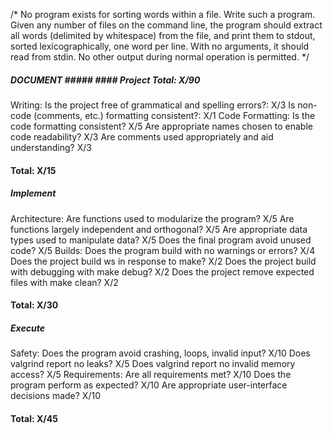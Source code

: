 /* 
No program exists for sorting words within a file. Write such a program.
Given any number of files on the command line, the program should extract all words 
(delimited by whitespace) from the file, and print them to stdout, sorted lexicographically, one word per line.
With no arguments, it should read from stdin. No other output during normal operation is permitted.
*/

##### DOCUMENT #####                                                #### Project Total: X/90
Writing:
    Is the project free of grammatical and spelling errors?: X/3
    Is non-code (comments, etc.) formatting consistent?:     X/1
Code Formatting:
    Is the code formatting consistent?                       X/5
    Are appropriate names chosen to enable code readability? X/3
    Are comments used appropriately and aid understanding?   X/3
#### Total: X/15                                        

##### Implement #####
Architecture:
    Are functions used to modularize the program?            X/5
    Are functions largely independent and orthogonal?        X/5
    Are appropriate data types used to manipulate data?      X/5
    Does the final program avoid unused code?                X/5
Builds:
    Does the program build with no warnings or errors?       X/4
    Does the project build ws in response to make?           X/2
    Does the project build with debugging with make debug?   X/2
    Does the project remove expected files with make clean?  X/2
#### Total: X/30

##### Execute #####
Safety:
    Does the program avoid crashing, loops, invalid input?   X/10
    Does valgrind report no leaks?                           X/5
    Does valgrind report no invalid memory access?           X/5
Requirements:
    Are all requirements met?                                X/10
    Does the program perform as expected?                    X/10
    Are appropriate user-interface decisions made?           X/10
#### Total: X/45
